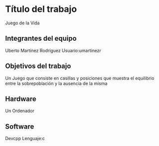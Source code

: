 # Título del trabajo

Juego de la Vida

## Integrantes del equipo

Uberto Martínez Rodríguez Usuario:umartinezr

## Objetivos del trabajo

Un Juego que consiste en casillas y posiciones que muestra el equilibrio entre la sobrepoblación y la ausencia de la misma

##  Hardware 

Un Ordenador

##  Software

Devcpp Lenguaje:c


